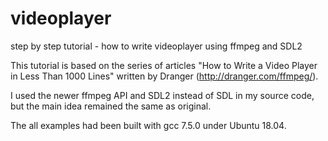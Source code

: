 # videoplayer
step by step tutorial - how to write videoplayer using ffmpeg and SDL2 

This tutorial is based on the series of articles "How to Write a Video Player in
Less Than 1000 Lines" written by Dranger (http://dranger.com/ffmpeg/).

I used the newer ffmpeg API and SDL2 instead of SDL in my source code, but the main idea remained the same as original.

The all examples had been built with gcc 7.5.0 under Ubuntu 18.04. 
